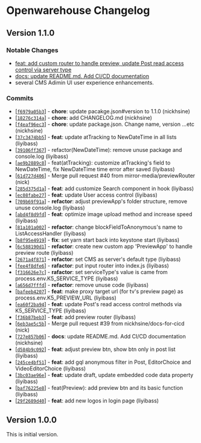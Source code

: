 # Openwarehouse Changelog

## Version 1.1.0
### Notable Changes
- [feat: add custom router to handle preview, update Post read access control via server type](https://github.com/mirror-media/openwarehouse/pull/40)
- [docs: update README.md. Add CI/CD documentation](https://github.com/mirror-media/openwarehouse/pull/39)
- several CMS Adimin UI user experience enhancements.

### Commits
* [[`f6979a05b3`](https://github.com/mirror-media/openwarehouse/commit/f6979a05b3)] - **chore**: update pacakge.json#version to 1.1.0 (nickhsine)
* [[`18276c314a`](https://github.com/mirror-media/openwarehouse/commit/18276c314a)] - **chore**: add CHANGELOG.md (nickhsine)
* [[`f4eaf96ec3`](https://github.com/mirror-media/openwarehouse/commit/f4eaf96ec3)] - **chore**: update package.json. Change name, version ...etc (nickhsine)
* [[`37c3474bb5`](https://github.com/mirror-media/openwarehouse/commit/37c3474bb5)] - **feat**: update atTracking to NewDateTime  in all lists (liyibass)
* [[`39106ff367`](https://github.com/mirror-media/openwarehouse/commit/39106ff367)] - refactor(NewDateTime): remove unuse package and console.log (liyibass)
* [[`ae9b2889c8`](https://github.com/mirror-media/openwarehouse/commit/ae9b2889c8)] - feat(atTracking): customize atTracking's field to NewDateTime, fix NewDateTime time error after saved (liyibass)
* [[`61d727d406`](https://github.com/mirror-media/openwarehouse/commit/61d727d406)] - Merge pull request #40 from mirror-media/previewRouter (nick)
* [[`285d375d1a`](https://github.com/mirror-media/openwarehouse/commit/285d375d1a)] - **feat**: add customize Search component in hook (liyibass)
* [[`ec08fabe27`](https://github.com/mirror-media/openwarehouse/commit/ec08fabe27)] - **feat**: update User access control (liyibass)
* [[`709b69f91a`](https://github.com/mirror-media/openwarehouse/commit/709b69f91a)] - **refactor**: adjust previewApp's folder structure, remove unuse console.log (liyibass)
* [[`abd4f8d9fd`](https://github.com/mirror-media/openwarehouse/commit/abd4f8d9fd)] - **feat**: optimize image upload method and increase speed (liyibass)
* [[`81a101a002`](https://github.com/mirror-media/openwarehouse/commit/81a101a002)] - **refactor**: change blockFieldToAnonymous's name to ListAccessHandler (liyibass)
* [[`b8f95e4919`](https://github.com/mirror-media/openwarehouse/commit/b8f95e4919)] - **fix**: set yarn start back into keystone start (liyibass)
* [[`6c588190d1`](https://github.com/mirror-media/openwarehouse/commit/6c588190d1)] - **refactor**: create new custom app 'PreviewApp' to handle preview route (liyibass)
* [[`2671a4f871`](https://github.com/mirror-media/openwarehouse/commit/2671a4f871)] - **refactor**: set CMS as server's default type (liyibass)
* [[`fee4f8dfe6`](https://github.com/mirror-media/openwarehouse/commit/fee4f8dfe6)] - **rafactor**: put input router into index.js (liyibass)
* [[`f316626e7c`](https://github.com/mirror-media/openwarehouse/commit/f316626e7c)] - **rafactor**: set serviceType's value is came from process.env.K5\_SERVICE\_TYPE (liyibass)
* [[`a656d7fffd`](https://github.com/mirror-media/openwarehouse/commit/a656d7fffd)] - **refactor**: remove unuse code (liyibass)
* [[`bafeeb4207`](https://github.com/mirror-media/openwarehouse/commit/bafeeb4207)] - **feat**: make proxy target url (for tv's preview page) as process.env.K5\_PREVIEW\_URL (liyibass)
* [[`ea60f2ba94`](https://github.com/mirror-media/openwarehouse/commit/ea60f2ba94)] - **feat**: update Post's read access control methods via K5\_SERVICE\_TYPE (liyibass)
* [[`f36b87beb3`](https://github.com/mirror-media/openwarehouse/commit/f36b87beb3)] - **feat**: add preview router (liyibass)
* [[`6eb3ae5c5b`](https://github.com/mirror-media/openwarehouse/commit/6eb3ae5c5b)] - Merge pull request #39 from nickhsine/docs-for-cicd (nick)
* [[`727e857b06`](https://github.com/mirror-media/openwarehouse/commit/727e857b06)] - **docs**: update README.md. Add CI/CD documentation (nickhsine)
* [[`d584b9c092`](https://github.com/mirror-media/openwarehouse/commit/d584b9c092)] - **feat**: adjust preview btn, show btn only in post list (liyibass)
* [[`245ce4bf51`](https://github.com/mirror-media/openwarehouse/commit/245ce4bf51)] - **feat**: add gql anonymous filter in Post, EditorChoice and VideoEditorChoice (liyibass)
* [[`3bc03ae96e`](https://github.com/mirror-media/openwarehouse/commit/3bc03ae96e)] - **feat**: update draft, update embedded code data property (liyibass)
* [[`baf76225e8`](https://github.com/mirror-media/openwarehouse/commit/baf76225e8)] - feat(Preview): add preview btn and its basic function (liyibass)
* [[`29f2689d40`](https://github.com/mirror-media/openwarehouse/commit/29f2689d40)] - **feat**: add new logos in login page (liyibass)

## Version 1.0.0
This is initial version.
